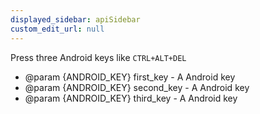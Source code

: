 ```yaml
---
displayed_sidebar: apiSidebar
custom_edit_url: null
---
```


Press three Android keys like `CTRL+ALT+DEL`

   * @param {ANDROID_KEY} first_key - A Android key
   * @param {ANDROID_KEY} second_key - A Android key
   * @param {ANDROID_KEY} third_key - A Android key
